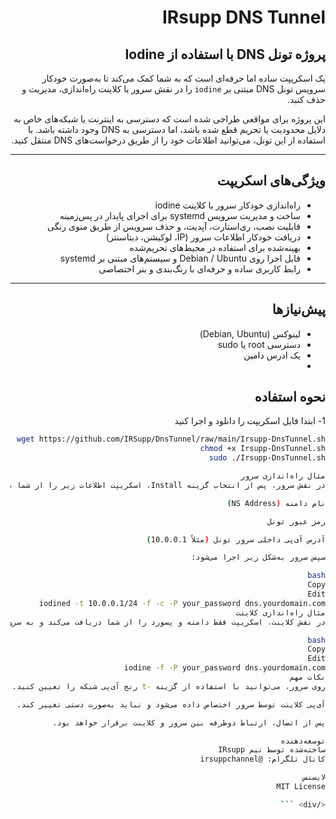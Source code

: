 <div dir="rtl">

# IRsupp DNS Tunnel

## پروژه تونل DNS با استفاده از Iodine

 یک اسکریپت ساده اما حرفه‌ای است که به شما کمک می‌کند تا به‌صورت خودکار سرویس تونل DNS مبتنی بر `iodine` را در نقش سرور یا کلاینت راه‌اندازی، مدیریت و حذف کنید.

این پروژه برای مواقعی طراحی شده است که دسترسی به اینترنت یا شبکه‌های خاص به دلایل محدودیت یا تحریم قطع شده باشد، اما دسترسی به DNS وجود داشته باشد. با استفاده از این تونل، می‌توانید اطلاعات خود را از طریق درخواست‌های DNS منتقل کنید.

---

## ویژگی‌های اسکریپت

- راه‌اندازی خودکار سرور یا کلاینت iodine
- ساخت و مدیریت سرویس systemd برای اجرای پایدار در پس‌زمینه
- قابلیت نصب، ری‌استارت، آپدیت، و حذف سرویس از طریق منوی رنگی
- دریافت خودکار اطلاعات سرور (IP، لوکیشن، دیتاسنتر)
- بهینه‌شده برای استفاده در محیط‌های تحریم‌شده
- قابل اجرا روی Debian / Ubuntu و سیستم‌های مبتنی بر systemd
- رابط کاربری ساده و حرفه‌ای با رنگ‌بندی و بنر اختصاصی

---

## پیش‌نیازها

- لینوکس (Debian, Ubuntu)
- دسترسی root یا sudo
- یک ادرس دامین
- 
## نحوه استفاده
1- ابتدا فایل اسکریپت را دانلود و اجرا کنید

```bash
wget https://github.com/IRSupp/DnsTunnel/raw/main/Irsupp-DnsTunnel.sh
chmod +x Irsupp-DnsTunnel.sh
sudo ./Irsupp-DnsTunnel.sh

مثال راه‌اندازی سرور
در نقش سرور، پس از انتخاب گزینه Install، اسکریپت اطلاعات زیر را از شما می‌گیرد:

نام دامنه (NS Address)

رمز عبور تونل

آدرس آی‌پی داخلی سرور تونل (مثلاً 10.0.0.1)

سپس سرور به‌شکل زیر اجرا می‌شود:

bash
Copy
Edit
iodined -t 10.0.0.1/24 -f -c -P your_password dns.yourdomain.com
مثال راه‌اندازی کلاینت
در نقش کلاینت، اسکریپت فقط دامنه و پسورد را از شما دریافت می‌کند و به سرور متصل می‌شود:

bash
Copy
Edit
iodine -f -P your_password dns.yourdomain.com
نکات مهم
روی سرور، می‌توانید با استفاده از گزینه -t رنج آی‌پی شبکه را تعیین کنید.

آی‌پی کلاینت توسط سرور اختصاص داده می‌شود و نباید به‌صورت دستی تغییر کند.

پس از اتصال، ارتباط دوطرفه بین سرور و کلاینت برقرار خواهد بود.

توسعه‌دهنده
ساخته‌شده توسط تیم IRsupp
کانال تلگرام: @irsuppchannel

لایسنس
MIT License

</div> ```

